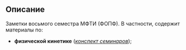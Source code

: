 ## Описание
Заметки восьмого семестра МФТИ (ФОПФ). В частности, содержит материалы по:

* **физической кинетике**
([*конспект семинаров*](https://github.com/k1242/notes_7sem/blob/main/statphys/belemuk/seminar.pdf));
